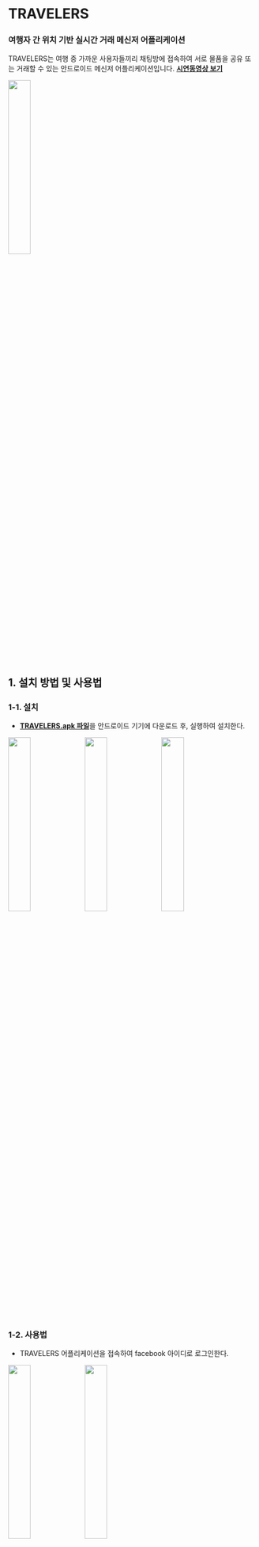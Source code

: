 # TRAVELERS

### 여행자 간 위치 기반 실시간 거래 메신저 어플리케이션

TRAVELERS는 여행 중 가까운 사용자들끼리 채팅방에 접속하여 서로 물품을 공유 또는 거래할 수 있는 안드로이드 메신저 어플리케이션입니다. [**시연동영상 보기**](https://youtu.be/VZrL3UlHMVw)
</br>

<img width="30%" src="https://user-images.githubusercontent.com/39793267/50155803-62980200-0310-11e9-83b8-549d186afec5.png">

</br>


## 1. 설치 방법 및 사용법

### 1-1. 설치
- [**TRAVELERS.apk 파일**](https://github.com/jae57/TRAVELERS_androidMessenger/blob/master/TRAVELERS.apk)을 안드로이드 기기에 다운로드 후, 실행하여 설치한다. 
<div>
<img width="30%" src="https://user-images.githubusercontent.com/39793267/50156749-e81cb180-0312-11e9-9056-9df2a3fabdca.png">
<img width="30%" src="https://user-images.githubusercontent.com/39793267/50156751-e94dde80-0312-11e9-8306-9ab8fa66b642.png">
<img width="30%" src="https://user-images.githubusercontent.com/39793267/50156754-ea7f0b80-0312-11e9-8c78-50cd21712ec9.png">
    </div>

### 1-2. 사용법
- TRAVELERS 어플리케이션을 접속하여 facebook 아이디로 로그인한다.
<div>
    <img width="30%" src="https://user-images.githubusercontent.com/39793267/50154935-0cc25a80-030e-11e9-9780-085732efa023.png">
    <img width="30%" src="https://user-images.githubusercontent.com/39793267/50154992-367b8180-030e-11e9-8688-f78aa859f7cc.png">
    </div>

- 본인의 위치 검색을 허용하여 실시간 위치를 탐색한다.
<div>
    <img width="30%" src="https://user-images.githubusercontent.com/39793267/50154259-32e6fb00-030c-11e9-9d9c-1a4ba3a41679.png">
    <img width="30%" src="https://user-images.githubusercontent.com/40630880/50207262-4ac48a80-03b1-11e9-867d-14732c336c83.PNG">
    </div>

- 전체 채팅방 목록을 확인하거나, 본인과 가까운 곳에 있는 사용자들이 생성한 채팅방을 확인한다.
<div>
    <img width="30%" src="https://user-images.githubusercontent.com/39793267/50155270-07194480-030f-11e9-831c-2848fad3f969.png">
    <img width="30%" src="https://user-images.githubusercontent.com/40630880/50207217-2f597f80-03b1-11e9-8004-b98d47b41dc6.PNG">
   </div>
- 관심 있는 채팅방에 채팅방 내에서 사용할 ID를 입력하여 접속하거나, 새롭게 채팅방을 만든다.
<div>
    <img width="30%" src="https://user-images.githubusercontent.com/39793267/50155321-257f4000-030f-11e9-99c6-6b742921ced8.png">
    <img width="30%" src="https://user-images.githubusercontent.com/39793267/50155325-27490380-030f-11e9-8dc5-02eb5d9cb39e.png">
    </div>

- 채팅방에서 사용자들과 거래한다.
<img width="30%" src="https://user-images.githubusercontent.com/39793267/50154417-9f61fa00-030c-11e9-9eb2-1e0ecb36d103.png">

</br>


## 2. 주요 기능

### 2-1. 페이스북 연동 로그인
여행 관련 콘텐츠들을 찾을 때 '페이스북'을 활용하는 경우가 많다고 판단하여 페이스북 아이디를 통해 어플리케이션에 쉽게 로그인 할 수 있도록 하였다. 

#### 2-1-1. 사용자 로그인 여부 체크
```
private CallbackManager callbackManager;
```
FacebookSdk에서 제공하는 CallbackManager 객체는 LoginActivity의 onActivityResult() 메소드를 호출하여 콜백 여부를 판단하고 사용자 데이터를 처리한다.
```
protected void onActivityResult(int requestCode, int resultCode, Intent data) {
    super.onActivityResult(requestCode, resultCode, data);
    callbackManager.onActivityResult(requestCode, resultCode, data);
}
```

#### 2-1-2. 사용자 로그인 성공 시
```
public void onSuccess(LoginResult loginResult) {
                GraphRequest graphRequest = GraphRequest.newMeRequest(loginResult.getAccessToken(), new GraphRequest.GraphJSONObjectCallback() {
                    @Override
                    public void onCompleted(JSONObject object, GraphResponse response) {
                        Log.v("result",object.toString());
                        Intent intent = new Intent(getApplicationContext(), MapActivity.class);
                        startActivity(intent);
                    }
                });

                Bundle parameters = new Bundle();
                parameters.putString("fields", "id,name,email,gender,birthday");
                graphRequest.setParameters(parameters);
                graphRequest.executeAsync();
            }
```
사용자 로그인이 성공적으로 이루어진 경우 onSuccess() 메소드를 통해 다음 Activity인 MapActivity로 전환된다.

</br>

### 2-2. 사용자 실시간 위치 탐색
본 어플의 목적이 여행 중 상품 거래인 만큼, 가까이 있는 사용자와 실시간으로 소통하고 거래를 진행하기 용이하도록 사용자 실시간 위치를 통해 채팅방 목록을 필터링하여 출력한다. 이는 구글 맵 API에서 제공하는 GPS와 Geocoding을 활용하여 사용자 위치를 얻어온 후, 같은 시 또는 도에서 진행하는 거래의 채팅방만 사용자가 볼 수 있도록 하였다.

#### 2-2-1. GPS 사용 퍼미션
```
@Override
public void onMapReady(GoogleMap googleMap) {

    Log.d(TAG, "onMapReady :");

    mGoogleMap = googleMap;


    //런타임 퍼미션 요청 대화상자나 GPS 활성 요청 대화상자 보이기전에
    //지도의 초기위치를 서울로 이동
    setDefaultLocation();

    //런타임 퍼미션 처리
    // 1. 위치 퍼미션을 가지고 있는지 체크
    int hasFineLocationPermission = ContextCompat.checkSelfPermission(this,
            Manifest.permission.ACCESS_FINE_LOCATION);
    int hasCoarseLocationPermission = ContextCompat.checkSelfPermission(this,
            Manifest.permission.ACCESS_COARSE_LOCATION);



    if (hasFineLocationPermission == PackageManager.PERMISSION_GRANTED &&
            hasCoarseLocationPermission == PackageManager.PERMISSION_GRANTED   ) {

        // 2. 이미 퍼미션을 가지고 있다면
        startLocationUpdates(); // 3. 위치 업데이트 시작


    }else {  // 3. 없다면 퍼미션 요청

        // 3-1. 사용자가 퍼미션 거부를 한 적이 있는 경우에는
        if (ActivityCompat.shouldShowRequestPermissionRationale(this, REQUIRED_PERMISSIONS[0])) {

            // 3-2. 요청을 진행하기 전에 사용자가에게 퍼미션이 필요한 이유를 설명
            Snackbar.make(mLayout, "이 앱을 실행하려면 위치 접근 권한이 필요합니다.",
                    Snackbar.LENGTH_INDEFINITE).setAction("확인", new View.OnClickListener() {

                @Override
                public void onClick(View view) {

                    // 3-3. 사용자에게 퍼미션 요청. 요청 결과는 onRequestPermissionResult에서 수신됩니다.
                    ActivityCompat.requestPermissions( MapActivity.this, REQUIRED_PERMISSIONS,
                            PERMISSIONS_REQUEST_CODE);
                }
            }).show();


        } else {
            // 3-4. 사용자가 퍼미션 거부를 한 적이 없는 경우에는 퍼미션 요청
            // 요청 결과는 onRequestPermissionResult에서 수신
            ActivityCompat.requestPermissions( this, REQUIRED_PERMISSIONS,
                    PERMISSIONS_REQUEST_CODE);
        }

    }

    mGoogleMap.getUiSettings().setMyLocationButtonEnabled(true);
    mGoogleMap.animateCamera(CameraUpdateFactory.zoomTo(15));
    mGoogleMap.setOnMapClickListener(new GoogleMap.OnMapClickListener() {

        @Override
        public void onMapClick(LatLng latLng) {

            Log.d( TAG, "onMapClick :");
        }
    });
}
```
onMapReady() 메소드에서는 사용자로부터 GPS 위치 탐색 퍼미션을 받는다. 사용자가 본 어플에서 위치 정보 사용을 허용한 경우 위치를 탐색하는 getCurrentAddress() 메소드를 호출할 수 있다.

#### 2-2-2. 사용자 현위치 탐색 및 저장
```
public String getCurrentAddress(LatLng latlng) {

    Geocoder geocoder = new Geocoder(this, Locale.getDefault());

    List<Address> addresses;

    try {

        addresses = geocoder.getFromLocation(
                latlng.latitude,
                latlng.longitude,
                1);
    } catch (IOException ioException) {
        // 네트워크 문제
        Toast.makeText(this, "지오코더 서비스 사용불가", Toast.LENGTH_LONG).show();
        return "지오코더 서비스 사용불가";
    } catch (IllegalArgumentException illegalArgumentException) {
        Toast.makeText(this, "잘못된 GPS 좌표", Toast.LENGTH_LONG).show();
        return "잘못된 GPS 좌표";

    }


    if (addresses == null || addresses.size() == 0) {
        Toast.makeText(this, "주소 미발견", Toast.LENGTH_LONG).show();
        return "주소 미발견";

    } else {
        Address address = addresses.get(0);
        myLocation = address.getAddressLine(0).toString();
        return myLocation;
    }

}
```
getCurrentAddress() 메소드에서는 Geocoder 객체를 생성하여 좌표를 주소로 변환한다. latlng 객체에서 경도와 위도를 인자로 전달받아 addresses에 변환된 주소를 저장한다.
```
if (locationList.size() > 0) {
    location = locationList.get(locationList.size() - 1);
    //location = locationList.get(0);

    currentPosition
            = new LatLng(location.getLatitude(), location.getLongitude());


    markerTitle = getCurrentAddress(currentPosition);
    markerTitle = markerTitle.replace("대한민국","");

    TextView address_view = (TextView) findViewById(R.id.address) ;
    address_view.setText(String.format(markerTitle));

    String markerSnippet = "위도:" + String.valueOf(location.getLatitude())
            + " 경도:" + String.valueOf(location.getLongitude());

    Log.d(TAG, "onLocationResult : " + markerSnippet);


    // 현재 위치에 마커 생성하고 이동
    setCurrentLocation(location, markerTitle, markerSnippet);

    mCurrentLocatiion = location;
}
```
onCreate() 메소드 안에서 반환받은 addresses를 인자로 넘겨 지도 위에 사용자 위치를 출력하는 setCurrentLocation() 메소드를 호출한다.

#### 2-2-3. 사용자 현위치 지도 위 출력
```
public void setCurrentLocation(Location location, String markerTitle, String markerSnippet) {

    if (currentMarker != null) currentMarker.remove();

    LatLng currentLatLng = new LatLng(location.getLatitude(), location.getLongitude());

    MarkerOptions markerOptions = new MarkerOptions();
    markerOptions.position(currentLatLng);
    markerOptions.title(markerTitle);
    markerOptions.snippet(markerSnippet);
    markerOptions.draggable(true);


    currentMarker = mGoogleMap.addMarker(markerOptions);

    CameraUpdate cameraUpdate = CameraUpdateFactory.newLatLng(currentLatLng);
    mGoogleMap.moveCamera(cameraUpdate);

}
```
setCurrentLocation() 메소드는 사용자의 현 위치를 지도 위의 Marker로 출력한다.

#### 2-2-4. MainActivity 호출
```
Button yesButton = (Button)findViewById(R.id.yesB);

    yesButton.setOnClickListener(new View.OnClickListener(){
        @Override
        public void onClick(View v){
            Intent intent_main = new Intent(MapActivity.this, MainActivity.class);
            intent_main.putExtra("user_addr",markerTitle);
            startActivity(intent_main);
        }
    });
```
사용자가 자신의 현 위치를 확인한 후 YES Button을 클릭하면 다음 Activity인 MainActivity로 전환하며, 이 때 사용자의 주소를 통해 채팅방 목록을 Filtering 하기 위해 user_addr을 추가 인자로 넘겨준다.

</br>

### 2-3. 채팅방 목록 출력
Cloud Firestore에서 전체 채팅방 목록을 불러와 MainActivity 화면의 AllChatFragment에 출력한다. 이 때 나타나는 채팅방 목록은 위의 메소드에서 전달받은 사용자 현 위치를 활용하여 자동으로 필터링된 결과이다.

#### 2-3-1. 채팅방 객체 생성
```
 public ChatRoom(String title, String hostName, String remains, String deadline, String content, String location){
        this.title = title;
        this.hostName = hostName;
        this.remains = remains;
        this.deadline = deadline;
        this.content = content;
        this.location = location;
        this.isComplete = false;

        Long tsLong = System.currentTimeMillis()/1000;
        String ts = tsLong.toString();

        this.timeStamp = ts;
    }
```
Firestore로부터 받아온 데이터를 담기 위한 채팅방 객체 클래스를 생성한다.

#### 2-3-2. 채팅방 목록 Fragment
```
        adapter = new FirestoreRecyclerAdapter<ChatRoom, ChatViewHolder>(options) {
            public void onBindViewHolder(ChatViewHolder holder, int position, ChatRoom model){
                holder.roomContent.setText(model.getContent());
                holder.roomDeadline.setText(model.getDeadline());
                holder.roomLocation.setText(model.getLocation());
                holder.roomTitle.setText(model.getTitle());
            }
            public ChatViewHolder onCreateViewHolder(ViewGroup group, int i){
                View view = LayoutInflater.from(group.getContext()).inflate(R.layout.item_chatroom, group, false);
                final ChatViewHolder viewHolder = new ChatViewHolder(view);

                view.setOnClickListener(new View.OnClickListener(){
                    public void onClick(View view){
                        Intent intent = new Intent(view.getContext(), ChatActivity.class);
                        intent.putExtra("chat_room_name", viewHolder.roomTitle.getText());
                        startActivity(intent);
                        Toast.makeText(getActivity(),viewHolder.getAdapterPosition()+"!", Toast.LENGTH_SHORT).show();
                    }
                });
                return viewHolder;
            }
        };
```
FirestoreRecyclerView를 구현한 AllChatFragment가 ViewPager의 요소로  

#### 2-3-3. 채팅방 목록 필터링
```
private Query filterQuery(Query q){
    StringTokenizer st = new StringTokenizer(user_addr, " ");
    String key = st.nextToken();
    return q.whereEqualTo("location",key);
}
```
MapActivity에서 저장한 user_addr를 StringTokenizer로 단어 별로 분리한 후, 맨 앞 Token인 시,도 이름만 저장한다. Cloud Firestore adapter로 받아온 chatrooms 목록 중 location이 같은 시 또는 도인 채팅방만 Query 형태로 반환한다.


</br>

### 2-4. 새로운 채팅방 개설 
MainActivity에서 새로운 채팅방 개설을 위한 FAB를 클릭한 경우 CreateRoomActivity로 전환된다.

```
FirebaseFirestore db = FirebaseFirestore.getInstance();
```
채팅방 목록이 저장되어 있는 Firestore에 접근하기 위해 FirebaseFirestore 객체를 생성한다.
```
    public void onClick(View v){
        if(v == deadlineView){
            Calendar c= Calendar.getInstance();
            year = c.get(Calendar.YEAR);
            month = c.get(Calendar.MONTH);
            day = c.get(Calendar.DAY_OF_MONTH);
            DatePickerDialog datePickerDialog = new DatePickerDialog(this,
                    new DatePickerDialog.OnDateSetListener(){
                        public void onDateSet(DatePicker view, int year, int monthOfYear, int dayOfMonth){
                            deadlineView.setText(year+"년"+monthOfYear+"월"+dayOfMonth+"일");
                        }
                    }, year, month+1, day);
            datePickerDialog.show();

        }else if(v == createBtn){
            String title = titleView.getText().toString();
            String remains = remainsView.getText().toString();
            String content = contentView.getText().toString();
            String deadline = deadlineView.getText().toString();

            Intent intent = getIntent();
            intent.putExtra("title",title);
            intent.putExtra("remains",remains);
            intent.putExtra("location",location);
            ChatRoom room = new ChatRoom(title, "ME", remains, deadline, content, location);
            db.collection("chatrooms").add(room);
            setResult(RESULT_OK,intent);
            finish();
        }
    }
```
화면의 필드로부터 사용자가 입력한 값을 가져와 새로운 ChatRoom 객체를 생성하고, 이를 Firestore에 채팅방으로 추가한다. 이 때 채팅방 이름, 잔여 수량, 상세 정보는 텍스트 필드에서 입력을 받아 오고, 유효기간은 Calander 객체를 활용하여 입력받는다. 또한, 물건 거래 위치는 Spinner로 정해진 옵션으로만 입력을 받아 위치 기반 필터링에 용이하도록 하였다.

</br>

### 2-5. 채팅방 내 거래
```
private DatabaseReference ref = FirebaseDatabase.getInstance().getReference().getRoot();
```
Firebase의 Realtime Database를 연결한다.

```
private void createUserName() {
        AlertDialog.Builder builder = new AlertDialog.Builder(this);
        builder.setTitle("채팅방에 사용할 ID를 입력하세요.");

        final EditText builder_input = new EditText(this);

        builder.setView(builder_input);
        builder.setPositiveButton("확인", new DialogInterface.OnClickListener() {
            @Override public void onClick(DialogInterface dialogInterface, int i) {
                chat_user_name = builder_input.getText().toString();
                Map<String,Object> map = new HashMap<String,Object>();
                map.put(chat_room_name,"");
                ref.updateChildren(map);

            }
        });

        builder.setNegativeButton("취소", new DialogInterface.OnClickListener() {
            @Override public void onClick(DialogInterface dialogInterface, int i) {
                dialogInterface.cancel();
                // 취소를 누르면 이름을 입력할 때 까지 요청
                createUserName();
            }
        });
        builder.show();
    }
```
채팅방 이름은 Intent를 통해 넘겨받고, 채팅방에서 사용할 ID는 사용자로부터 직접 입력받아 채팅방을 생성한다. 


```
button.setOnClickListener(new View.OnClickListener() {
            @Override public void onClick(View view) {

                Map<String, Object> map = new HashMap<String, Object>();
                key = reference.push().getKey();
                
                reference.updateChildren(map);
                DatabaseReference root = reference.child(key);

                Map<String, Object> objectMap = new HashMap<String, Object>();
                objectMap.put("name", chat_user_name);
                objectMap.put("message", editText.getText().toString());

                root.updateChildren(objectMap);

                editText.setText("");
            }
        });
```
사용자가 전송 버튼을 누를 때마다 채팅방 이름과 사용자 이름을 맵으로 저장한다. 또한 누를 때마다 root.updateChildren() 메소드를 호출하여 "사용자 이름 : 메세지 내용" 형태로 화면에 추가하고 업데이트한다.

</br>

## 3. 사용 오픈 소스 
- [Firebase의 Realtime Database를 이용한 채팅방 App](https://github.com/peanutsando/FirebaseChatRoom)
- [페이스북 로그인 API](https://developers.facebook.com/docs/facebook-login/)
- [구글 지도 API](https://developers.google.com/maps/documentation/android-sdk/intro?hl=ko)

</br>

## 4. 개발자 정보

- 1315024 김지혜(jae57) : 데이터베이스 연동 및 채팅방 목록 시각화, 최종발표자
- 1515047 이승연 (ssyylee729) : 페이스북 연동 로그인 화면 제작, Google Map API 이용한 사용자 위치 검색, 중간발표자
- 1717009 김지우 (bxrlxy) : 위치 기반 채팅방 필터링, README.md 작성, 최종발표자
- 1771056 허선(sunpaka1018) : 사용자 인터페이스 디자인, 중간발표자

</br>

## 5. 라이센스

* [Apache 2.0 License](https://github.com/jae57/TRAVELERS_androidMessenger/blob/master/LICENSE)
